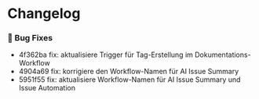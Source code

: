 # Changelog

### 🐛 Bug Fixes

* 4f362ba fix: aktualisiere Trigger für Tag-Erstellung im Dokumentations-Workflow
* 4904a69 fix: korrigiere den Workflow-Namen für AI Issue Summary
* 5951f55 fix: aktualisiere Workflow-Namen für AI Issue Summary und Issue Automation

